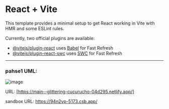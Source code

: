 # React + Vite

This template provides a minimal setup to get React working in Vite with HMR and some ESLint rules.

Currently, two official plugins are available:

- [@vitejs/plugin-react](https://github.com/vitejs/vite-plugin-react/blob/main/packages/plugin-react/README.md) uses [Babel](https://babeljs.io/) for Fast Refresh
- [@vitejs/plugin-react-swc](https://github.com/vitejs/vite-plugin-react-swc) uses [SWC](https://swc.rs/) for Fast Refresh


---

### pahse1 UML:

![image](https://github.com/ramaalmomani1/resty2/assets/129272396/b411c1d8-2cb6-4db5-b8e6-59c746c74a48)



URL:
[https://main--glittering-cucurucho-04d295.netlify.app/]

sandbox URL: 
https://94n2vp-5173.csb.app/
